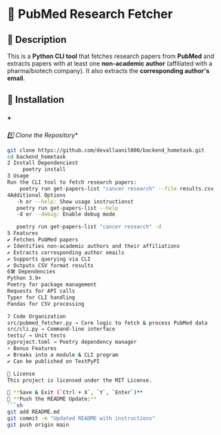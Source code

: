 # 🧪 PubMed Research Fetcher

## 📌 Description
This is a **Python CLI tool** that fetches research papers from **PubMed** and extracts papers with at least one **non-academic author** (affiliated with a pharma/biotech company). It also extracts the **corresponding author's email**.

## 🚀 Installation
### *
*1️⃣ Clone the Repository**
```sh
git clone https://github.com/devallaanil000/backend_hometask.git
cd backend_hometask
2 Install Dependenciest
     poetry install
3 Usage
Run the CLI tool to fetch research papers:
    poetry run get-papers-list "cancer research" --file results.csv
4Additional Options
   -h or --help: Show usage instructionst
   poetry run get-papers-list --help
   -d or --debug: Enable debug mode

   poetry run get-papers-list "cancer research" -d
5 Features
✔ Fetches PubMed papers
✔ Identifies non-academic authors and their affiliations
✔ Extracts corresponding author emails
✔ Supports querying via CLI
✔ Outputs CSV format results
6🛠️ Dependencies
Python 3.9+
Poetry for package management
Requests for API calls
Typer for CLI handling
Pandas for CSV processing

7 Code Organization
src/pubmed_fetcher.py → Core logic to fetch & process PubMed data
src/cli.py → Command-line interface
tests/ → Unit tests
pyproject.toml → Poetry dependency manager
⚡ Bonus Features
✔ Breaks into a module & CLI program
✔ Can be published on TestPyPI

📜 License
This project is licensed under the MIT License.

🔹 **Save & Exit (`Ctrl + X`, `Y`, `Enter`)**  
🔹 **Push the README Update:**
```sh
git add README.md
git commit -m "Updated README with instructions"
git push origin main

